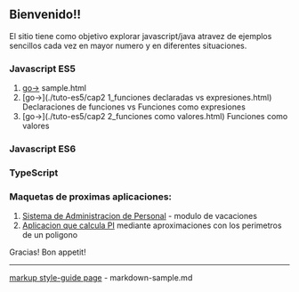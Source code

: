 ## Bienvenido!!

El sitio tiene como objetivo explorar javascript/java atravez de ejemplos sencillos cada vez en mayor numero y en diferentes situaciones.


### Javascript ES5
1. [go->](./sample.html) sample.html
2. [go->](./tuto-es5/cap2 1_funciones declaradas vs expresiones.html) Declaraciones de funciones vs Funciones como expresiones
3. [go->](./tuto-es5/cap2 2_funciones como valores.html) Funciones como valores


### Javascript ES6

### TypeScript


### Maquetas de proximas aplicaciones:
1. [Sistema de Administracion de Personal](./sysvac/login.html) - modulo de vacaciones 
2. [Aplicacion que calcula PI](https://raw.githubusercontent.com/israel-altamira/8_math/matematicas/math/src/app/app.component.ts) mediante aproximaciones con los perimetros de un poligono

Gracias! Bon appetit!

--------------------------------------------------------------------------------

[markup style-guide page](markdown-sample.md) - markdown-sample.md<br>

